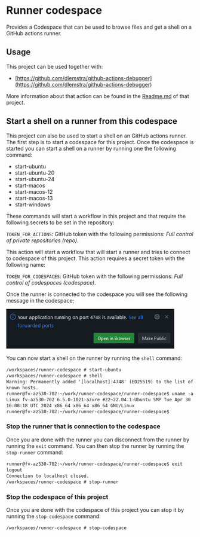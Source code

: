 # Runner codespace

Provides a Codespace that can be used to browse files and get a shell on a GitHub actions runner.

## Usage

This project can be used together with:

- [https://github.com/dlemstra/github-actions-debugger](https://github.com/dlemstra/github-actions-debugger)

More information about that action can be found in the [Readme.md](https://github.com/dlemstra/github-actions-debugger) of that project.

## Start a shell on a runner from this codespace

This project can also be used to start a shell on an GitHub actions runner. The first step is to start a codespace for this project.
Once the codespace is started you can start a shell on a runner by running one the following command:

- start-ubuntu
- start-ubuntu-20
- start-ubuntu-24
- start-macos
- start-macos-12
- start-macos-13
- start-windows

These commands will start a workflow in this project and that require the following secrets to be set in the repository:

`TOKEN_FOR_ACTIONS`: GitHub token with the following permissions: _Full control of private repositories (repo)_.

This action will start a workflow that will start a runner and tries to connect to codespace of this project. This action requires a secret token with the following name:

`TOKEN_FOR_CODESPACES`: GitHub token with the following permissions: _Full control of codespaces (codespace)_.

Once the runner is connected to the codespace you will see the following message in the codespace;

![runner-connected](images/runner-connected.png)

You can now start a shell on the runner by running the `shell` command:

```console
/workspaces/runner-codespace # start-ubuntu
/workspaces/runner-codespace # shell
Warning: Permanently added '[localhost]:4748' (ED25519) to the list of known hosts.
runner@fv-az530-702:~/work/runner-codespace/runner-codespace$ uname -a
Linux fv-az530-702 6.5.0-1021-azure #22~22.04.1-Ubuntu SMP Tue Apr 30 16:08:18 UTC 2024 x86_64 x86_64 x86_64 GNU/Linux
runner@fv-az530-702:~/work/runner-codespace/runner-codespace$
```

### Stop the runner that is connection to the codespace

Once you are done with the runner you can disconnect from the runner by running the `exit` command. You can then stop the runner by running the `stop-runner` command:

```console
runner@fv-az530-702:~/work/runner-codespace/runner-codespace$ exit
logout
Connection to localhost closed.
/workspaces/runner-codespace # stop-runner
```

### Stop the codespace of this project

Once you are done with the codespace of this project you can stop it by running the `stop-codespace` command:

```console
/workspaces/runner-codespace # stop-codespace
```
